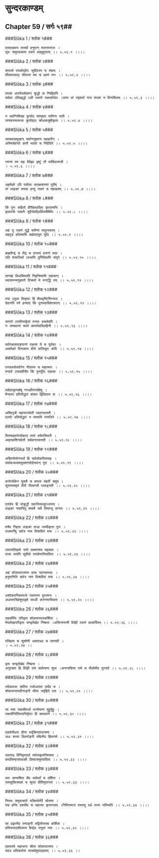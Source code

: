 सुन्दरकाण्डम्
===============================


## Chapter 59  / सर्गः ५९##


###Slōka 1 / श्लोक १###


    एतदाख्याय तत्सर्वं हनुमान् मारुतात्मजः ।
    भूयः समुपचक्राम वचनं वक्तुमुत्तरम् ।। ५.५९.१ ।।।।


###Slōka 2 / श्लोक २###


    सफलो राघवोद्योगः सुग्रीवस्य च संभ्रमः ।
    शीलमासाद्य सीताया मम च प्रवणं मनः ।। ५.५९.२ ।।।।


###Slōka 3 / श्लोक ३###


    तपसा धारयेल्लोकान् क्रुद्धो वा निर्दहेदपि ।
    सर्वथा ऽतिप्रवृद्धो ऽसौ रावणो राक्षसाधिपः ।तस्य तां स्पृशतो गात्रं तपसा न विनाशितम् ।। ५.५९.३ ।।।।


###Slōka 4 / श्लोक ४###


    न तदग्निशिखा कुर्यात् संस्पृष्टा पाणिना सती ।
    जनकस्यात्मजा कुर्याद्यत् क्रोधकलुषीकृता ।। ५.५९.४ ।।।।


###Slōka 5 / श्लोक ५###


    जाम्बवत्प्रमुखान् सर्वाननुज्ञाप्य महाहरीन् ।
    अस्मिन्नेवंगते कार्ये भवतां च निवेदिते ।। ५.५९.५ ।।।।


###Slōka 6 / श्लोक ६###


    न्याय्यं स्म सह वैदेह्या द्रष्टुं तौ पार्थिवात्मजौ ।
    । ५.५९.६ ।।।।


###Slōka 7 / श्लोक ७###


    अहमेको ऽपि पर्याप्तः सराक्षसगणां पुरीम् ।
    तां लङ्कां तपसा हन्तुं रावणं च महाबलम् ।। ५.५९.७ ।।।।


###Slōka 8 / श्लोक ८###


    किं पुनः सहितो वीरैर्बलवद्भिः कृतात्मभिः ।
    कृतास्त्रैः प्लवगैः शूरैर्भवद्भिर्विजयैषिभिः ।। ५.५९.८ ।।।।


###Slōka 9 / श्लोक ९###


    अहं तु रावणं युद्धे ससैन्यं सपुरस्सरम् ।
    सहपुत्रं वधिष्यामि सहोदरयुतं युधि ।। ५.५९.९ ।।।।


###Slōka 10 / श्लोक १०###


    ब्राह्ममैन्द्रं च रौद्रं च वायव्यं वारुणं तथा ।
    यदि शक्रजितो ऽस्त्राणि दुर्निरीक्षाणि संयुगे ।। ५.५९.१० ।।।।


###Slōka 11 / श्लोक ११###


    तान्यहं विधामिष्यामि निहनिष्यामि राक्षसान् ।
    भवतामभ्यनुज्ञातो विक्रमो मे रुणाद्धि तम् ।। ५.५९.११ ।।।।


###Slōka 12 / श्लोक १२###


    मया ऽतुला विसृष्टा हि शैलवृष्टिर्निरन्तरा ।
    देवानपि रणे हन्यात् किं पुनस्तान्निशाचरान् ।। ५.५९.१२ ।।।।


###Slōka 13 / श्लोक १३###


    सागरो ऽप्यतियाद्वेलां मन्दरः प्रचलेदपि ।
    न जाम्बवन्तं समरे कम्पयेदरिवाहिनी ।। ५.५९.१३ ।।।।


###Slōka 14 / श्लोक १४###


    सर्वराक्षससङ्घानां राक्षसा ये च पूर्वकाः ।
    अलमेको विनाशाय वीरो वालिसुतः कपिः ।। ५.५९.१४ ।।।।


###Slōka 15 / श्लोक १५###


    पनसस्योरुवेगेन नीलस्य च महात्मनः ।
    मन्दरो ऽप्यवशीर्येत किं पुनर्युधि राक्षसाः ।। ५.५९.१५ ।।।।


###Slōka 16 / श्लोक १६###


    सदेवासुरयक्षेषु गन्धर्वोरगपक्षिषु ।
    मैन्दस्य प्रतियोद्धारं शंसत द्विविदस्य वा ।। ५.५९.१६ ।।।।


###Slōka 17 / श्लोक १७###


    अश्विपुत्रौ महाभागावेतौ प्लवगसत्तमौ ।
    एतयोः प्रतियोद्धारं न पश्यामि रणाजिरे ।। ५.५९.१७ ।।।।


###Slōka 18 / श्लोक १८###


    पितामहवरोत्सेकात् परमं दर्पमास्थितौ ।
    अमृतप्राशिनावेतौ सर्ववानरसत्तमौ ।। ५.५९.१८ ।।।।


###Slōka 19 / श्लोक १९###


    अश्विनोर्माननार्थं हि सर्वलोकपितामहः ।
    सर्वावध्यत्वमतुलमनयोर्दत्तवान् पुरा ।। ५.५९.१९ ।।।।


###Slōka 20 / श्लोक २०###


    करोत्सेकेन मुक्तौ च प्रमथ्य महतीं चमूम् ।
    सुराणाममृतं वीरौ पीतवन्तौ प्लवङ्गमौ ।। ५.५९.२० ।।।।


###Slōka 21 / श्लोक २१###


    एतावेव हि संक्रुद्धौ सवाजिरथकुञ्जराम् ।
    लङ्कां नाशयितुं शक्तौ सर्वे तिष्ठन्तु वानराः ।। ५.५९.२१ ।।।।


###Slōka 22 / श्लोक २२###


    मयैव निहता लङ्कां दग्धा भस्मीकृता पुनः ।
    राजमार्गेषु सर्वत्र नाम विश्रावितं मया ।। ५.५९.२२ ।।।।


###Slōka 23 / श्लोक २३###


    जयत्यतिबलो रामो लक्ष्मणश्च महाबलः ।
    राजा जयति सुग्रीवो राघवेणाभिपालितः ।। ५.५९.२३ ।।।।


###Slōka 24 / श्लोक २४###


    अहं कोसलराजस्य दासः पवनसम्भवः ।
    हनुमानिति सर्वत्र नाम विश्रावितं मया ।। ५.५९.२४ ।।।।


###Slōka 25 / श्लोक २५###


    अशोकवनिकामध्ये रावणस्य दुरात्मनः ।
    अधस्ताच्छिंशुपावृक्षे साध्वी करुणमास्थिता ।। ५.५९.२५ ।।।।


###Slōka 26 / श्लोक २६###


    राक्षसीभिः परिवृता शोकसन्तापकर्शिता ।
    मेघलेखापरिवृता चन्द्रलेखेव निष्प्रभा ।अचिन्तयन्ती वैदेही रावणं बलदर्पितम् ।। ५.५९.२६ ।।।।


###Slōka 27 / श्लोक २७###


    पतिव्रता च सुश्रोणी अवष्टब्धा च जानकी ।
    । ५.५९.२७ ।।


###Slōka 28 / श्लोक २८###


    वृता चन्द्रलेखेव निष्प्रभा ।
    अनुरक्ता हि वैदेही रामं सर्वात्मना शुभा ।अनन्यचित्ता रामे च पौलोमीव पुरन्दरे ।। ५.५९.२८ ।।।।


###Slōka 29 / श्लोक २९###


    तदेकवासः संवीता रजोध्वस्ता तथैव च ।
    शोकसन्तापदीनाङ्गी सीता भर्तृहिते रता ।। ५.५९.२९ ।।।।


###Slōka 30 / श्लोक ३०###


    सा मया राक्षसीमध्ये तर्ज्यमाना मुहुर्मुहुः ।
    राक्षसीभिर्विरूपाभिर्दृष्टा हि प्रमदावने ।। ५.५९.३० ।।।।


###Slōka 31 / श्लोक ३१###


    एकवेणीधरा दीना भर्तृचिन्तापरायणा ।
    अधः शय्या विवर्णाङ्गी पद्मिनीव हिमागमे ।। ५.५९.३१ ।।।।


###Slōka 32 / श्लोक ३२###


    रावणाद् विनिवृत्तार्था मर्तव्यकृतनिश्चया ।
    कथंचिन्मृगशावाक्षी विश्वासमुपपादिता ।। ५.५९.३२ ।।।।


###Slōka 33 / श्लोक ३३###


    ततः सम्भाषिता चैव सर्वमर्थं च दर्शिता ।
    रामसुग्रीवसख्यं च श्रुत्वा प्रीतिमुपागता ।। ५.५९.३३ ।।।।


###Slōka 34 / श्लोक ३४###


    नियतः समुदाचारो भक्तिर्भर्तरि चोत्तमा ।
    यन्न हन्ति दशग्रीवं स महात्मा कृतागसम् ।निमित्तमात्रं रामस्तु वधे तस्य भविष्यति ।। ५.५९.३४ ।।।।


###Slōka 35 / श्लोक ३५###


    सा प्रकृत्यैव तन्वङ्गी तद्वियोगाच्च कर्शिता ।
    प्रतिपत्पाठशीलस्य विद्येव तनुतां गता ।। ५.५९.३५ ।।।।


###Slōka 36 / श्लोक ३६###


    एवमास्ते महाभागा सीता शोकपरायणा ।
    यदत्र प्रतिकर्तव्यं तत्सर्वमुपपद्यताम् ।। ५.५९.३६ ।।


